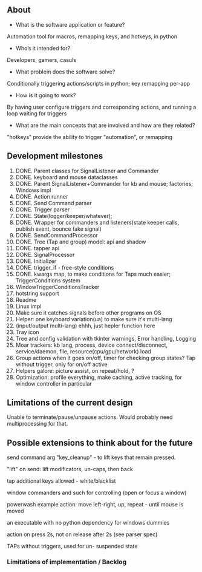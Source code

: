 ## About

- What is the software application or feature?

Automation tool for macros, remapping keys, and hotkeys, in python

- Who’s it intended for?

Developers, gamers, casuls

- What problem does the software solve?

Conditionally triggering actions/scripts in python; key remapping per-app

- How is it going to work?

By having user configure triggers and corresponding actions, and running a loop waiting for triggers

- What are the main concepts that are involved and how are they related?

"hotkeys" provide the ability to trigger "automation", or remapping

## Development milestones

1. DONE. Parent classes for SignalListener and Commander
1. DONE. keyboard and mouse dataclasses
1. DONE. Parent SignalListener+Commander for kb and mouse; factories; Windows impl
1. DONE. Action runner
1. DONE. Send Command parser
1. DONE. Trigger parser
1. DONE. State(logger/keeper/whatever);
1. DONE. Wrapper for commanders and listeners(state keeper calls, publish event, bounce fake signal)
1. DONE. SendCommandProcessor
1. DONE. Tree (Tap and group) model: api and shadow
1. DONE. tapper api
1. DONE. SignalProcessor
1. DONE. Initializer
1. DONE. trigger_if - free-style conditions
1. DONE. kwargs map, to make conditions for Taps much easier; TriggerConditions system
1. WindowTriggerConditionsTracker
1. hotstring support
1. Readme
1. Linux impl
1. Make sure it catches signals before other programs on OS
1. Helper: one keyboard variation(ua) to make sure it's multi-lang
1. (input/output multi-lang) ehhh, just hepler function here
1. Tray icon
1. Tree and config validation with tkinter warnings, Error handling, Logging
1. Moar trackers: kb lang, process, device connect/disconnect, service/daemon, file, resource(cpu/gpu/network) load
1. Group actions when it goes on/off, timer for checking group states? Tap without trigger, only for on/off active
1. Helpers galore: picture assist, on repeat/hold, ?
1. Optimization: profile everything, make caching, active tracking, for window controller in particular


## Limitations of the current design

Unable to terminate/pause/unpause actions.
Would probably need multiprocessing for that.

## Possible extensions to think about for the future

send command arg "key_cleanup" - to lift keys that remain pressed.

"lift" on send: lift modificators, un-caps, then back

tap additional keys allowed - white/blacklist

window commanders and such for controlling (open or focus a window)

powerwash example action: move left-right, up, repeat - until mouse is moved

an executable with no python dependency for windows dummies

action on press 2s, not on release after 2s (see parser spec)

TAPs without triggers, used for un- suspended state

### Limitations of implementation / Backlog
